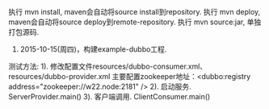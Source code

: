 执行 mvn install, maven会自动将source install到repository.
执行 mvn deploy, maven会自动将source deploy到remote-repository.
执行 mvn source:jar, 单独打包源码.

1. 2015-10-15(周四)，构建example-dubbo工程.

测试方法:
1). 修改配置文件resources/dubbo-consumer.xml、resources/dubbo-provider.xml
    主要配置zookeeper地址：<dubbo:registry address="zookeeper://w22.node:2181" />
2). 启动服务.   ServerProvider.main()
3). 客户端调用.  ClientConsumer.main()

